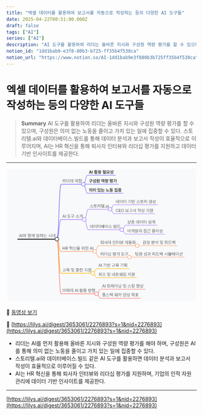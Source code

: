```yaml
---
title: "엑셀 데이터를 활용하여 보고서를 자동으로 작성하는 등의 다양한 AI 도구들"
date: 2025-04-22T00:51:00.000Z
draft: false
tags: ["AI"]
series: ["AI"]
description: "AI 도구를 활용하여 리더는 올바른 지시와 구성원 역량 평가를 할 수 있으며, 구성원은 의미 없는 노동을 줄이고 가치 있는 일에 집중할 수 있다. 스토리텔.ai와 데이터베이스.빌드를 통해 데이터 분석과 보고서 작성이 효율적으로 이루어지며, AI는 HR 혁신을 통해 퇴사자 인터뷰와 리더십 평가를 지원하고 데이터 기반 인사이트를 제공한다."
notion_id: "1dd1bab9-e3f8-80b3-b725-ff35b4f538ca"
notion_url: "https://www.notion.so/AI-1dd1bab9e3f880b3b725ff35b4f538ca"
---
```


# 엑셀 데이터를 활용하여 보고서를 자동으로 작성하는 등의 다양한 AI 도구들

> **Summary**
> AI 도구를 활용하여 리더는 올바른 지시와 구성원 역량 평가를 할 수 있으며, 구성원은 의미 없는 노동을 줄이고 가치 있는 일에 집중할 수 있다. 스토리텔.ai와 데이터베이스.빌드를 통해 데이터 분석과 보고서 작성이 효율적으로 이루어지며, AI는 HR 혁신을 통해 퇴사자 인터뷰와 리더십 평가를 지원하고 데이터 기반 인사이트를 제공한다.

---

![Image](image_528b126209ff.png)

🎥 [동영상 보기](https://youtu.be/6IsYJy3ussQ?si=ZI2lNzclluvAmaur)

🔗 [https://lilys.ai/digest/3653061/2276893?s=1&nid=2276893](https://lilys.ai/digest/3653061/2276893?s=1&nid=2276893)

- 리더는 AI를 먼저 활용해 올바른 지시와 구성원 역량 평가를 해야 하며, 구성원은 AI를 통해 의미 없는 노동을 줄이고 가치 있는 일에 집중할 수 있다.
- 스토리텔.ai와 데이터베이스.빌드 같은 AI 도구를 활용하면 데이터 분석과 보고서 작성이 효율적으로 이루어질 수 있다.
- AI는 HR 혁신을 통해 퇴사자 인터뷰와 리더십 평가를 지원하며, 기업의 인적 자원 관리에 데이터 기반 인사이트를 제공한다.
---

[https://lilys.ai/digest/3653061/2276893?s=1&nid=2276893](https://lilys.ai/digest/3653061/2276893?s=1&nid=2276893)

